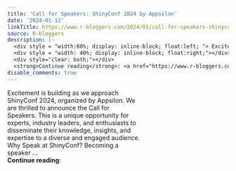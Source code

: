 ```yaml
---
title: 'Call for Speakers: ShinyConf 2024 by Appsilon'
date: '2024-01-12'
linkTitle: https://www.r-bloggers.com/2024/01/call-for-speakers-shinyconf-2024-by-appsilon/
source: R-bloggers
description: |-
  <div style = "width:60%; display: inline-block; float:left; "> Excitement is building as we approach ShinyConf 2024, organized by Appsilon. We are thrilled to announce the Call for Speakers. This is a unique opportunity for experts, industry leaders, and enthusiasts to disseminate their knowledge, insights, and expertise to a diverse and engaged audience. Why Speak at ShinyConf? Becoming a speaker ...</div>
  <div style = "width: 40%; display: inline-block; float:right;"></div>
  <div style="clear: both;"></div>
  <strong>Continue reading</strong>: <a href="https://www.r-bloggers.com/2024/01/call-for- ...
disable_comments: true
---
```

<div style = "width:60%; display: inline-block; float:left; "> Excitement is building as we approach ShinyConf 2024, organized by Appsilon. We are thrilled to announce the Call for Speakers. This is a unique opportunity for experts, industry leaders, and enthusiasts to disseminate their knowledge, insights, and expertise to a diverse and engaged audience. Why Speak at ShinyConf? Becoming a speaker ...</div>
<div style = "width: 40%; display: inline-block; float:right;"></div>
<div style="clear: both;"></div>
<strong>Continue reading</strong>: <a href="https://www.r-bloggers.com/2024/01/call-for- ...
